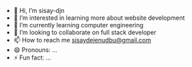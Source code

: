 - 👋 Hi, I’m sisay-djn
- 👀 I’m interested in learning more about website development 
- 🌱 I’m currently learning computer engineering 
- 💞️ I’m looking to collaborate on full stack developer 
- 📫 How to reach me sisaydejenudbu@gmail.com 
- 😄 Pronouns: ...
- ⚡ Fun fact: ...

<!---
Sissy0028/Sissy0028 is a ✨ special ✨ repository because its `README.md` (this file) appears on your GitHub profile.
You can click the Preview link to take a look at your changes.
--->
